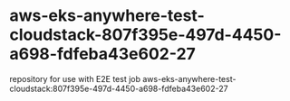 # aws-eks-anywhere-test-cloudstack-807f395e-497d-4450-a698-fdfeba43e602-27
repository for use with E2E test job aws-eks-anywhere-test-cloudstack:807f395e-497d-4450-a698-fdfeba43e602-27

